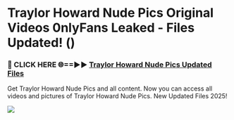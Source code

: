 # Traylor Howard Nude Pics Original Videos 0nlyFans Leaked - Files Updated! ()

<h3>🔴 CLICK HERE 🌐==►► <a href="https://tinyurl.com/2p9ay9w9" rel="nofollow">Traylor Howard Nude Pics Updated Files</a></h3>

Get Traylor Howard Nude Pics and all content. Now you can access all videos and pictures of Traylor Howard Nude Pics. New Updated Files 2025!

[![](https://i.imgur.com/KQgVmj3.gif)](https://tinyurl.com/2p9ay9w9)
